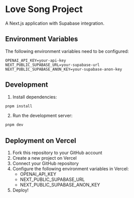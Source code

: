 # Love Song Project

A Next.js application with Supabase integration.

## Environment Variables

The following environment variables need to be configured:

```env
OPENAI_API_KEY=your-api-key
NEXT_PUBLIC_SUPABASE_URL=your-supabase-url
NEXT_PUBLIC_SUPABASE_ANON_KEY=your-supabase-anon-key
```

## Development

1. Install dependencies:
```bash
pnpm install
```

2. Run the development server:
```bash
pnpm dev
```

## Deployment on Vercel

1. Fork this repository to your GitHub account
2. Create a new project on Vercel
3. Connect your GitHub repository
4. Configure the following environment variables in Vercel:
   - OPENAI_API_KEY
   - NEXT_PUBLIC_SUPABASE_URL
   - NEXT_PUBLIC_SUPABASE_ANON_KEY
5. Deploy!

